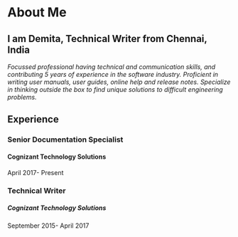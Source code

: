 # About Me

## I am Demita, Technical Writer from Chennai, India

*Focussed professional having technical and communication skills, and contributing 5 years of experience in the software industry. Proficient in writing user manuals, user guides, online help and release notes. Specialize in thinking outside the box to find unique solutions to difficult engineering problems.*  


## Experience 
### Senior Documentation Specialist
#### Cognizant Technology Solutions
April 2017- Present
 
### Technical Writer
##### Cognizant Technology Solutions
September 2015- April 2017
